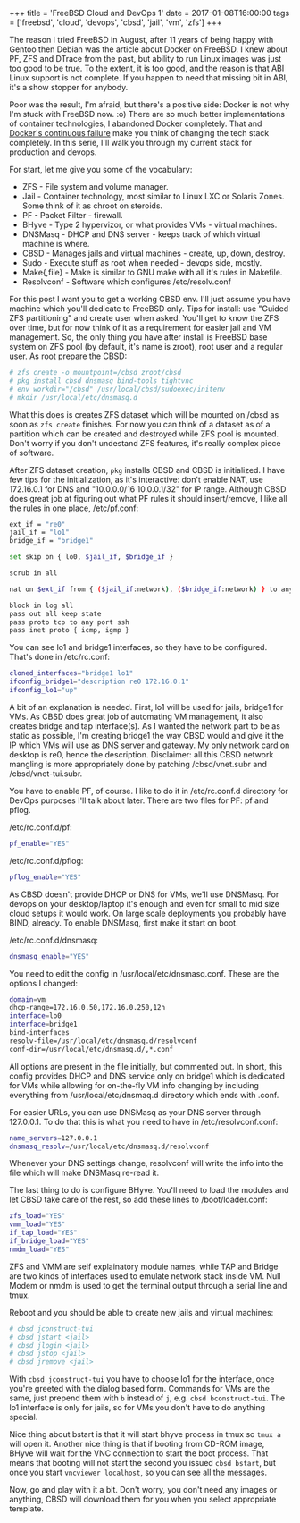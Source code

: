 +++
title = 'FreeBSD Cloud and DevOps 1'
date = 2017-01-08T16:00:00
tags = ['freebsd', 'cloud', 'devops', 'cbsd', 'jail', 'vm', 'zfs']
+++


The reason I tried FreeBSD in August, after 11 years of being happy with Gentoo
then Debian was the article about Docker on FreeBSD. I knew about PF, ZFS and
DTrace from the past, but ability to run Linux images was just too good to be
true. To the extent, it is too good, and the reason is that ABI Linux support is
not complete. If you happen to need that missing bit in ABI, it's a show stopper
for anybody.

Poor was the result, I'm afraid, but there's a positive side: Docker is not why
I'm stuck with FreeBSD now. :o) There are so much better implementations of
container technologies, I abandoned Docker completely. That and
[Docker's continuous failure](https://thehftguy.com/2016/11/01/docker-in-production-an-history-of-failure/)
make you think of changing the tech stack completely. In this serie, I'll walk
you through my current stack for production and devops.

For start, let me give you some of the vocabulary:

* ZFS - File system and volume manager.
* Jail - Container technology, most similar to Linux LXC or Solaris Zones. Some
think of it as chroot on steroids.
* PF - Packet Filter - firewall.
* BHyve - Type 2 hypervizor, or what provides VMs - virtual machines.
* DNSMasq - DHCP and DNS server - keeps track of which virtual machine is where.
* CBSD - Manages jails and virtual machines - create, up, down, destroy.
* Sudo - Execute stuff as root when needed - devops side, mostly.
* Make{,file} - Make is similar to GNU make with all it's rules in Makefile.
* Resolvconf - Software which configures /etc/resolv.conf

For this post I want you to get a working CBSD env. I'll just assume you have
machine which you'll dedicate to FreeBSD only. Tips for install: use "Guided ZFS
partitioning" and create user when asked. You'll get to know the ZFS over time,
but for now think of it as a requirement for easier jail and VM management. So,
the only thing you have after install is FreeBSD base system on ZFS pool (by
default, it's name is zroot), root user and a regular user. As root prepare the
CBSD:

```sh
# zfs create -o mountpoint=/cbsd zroot/cbsd
# pkg install cbsd dnsmasq bind-tools tightvnc
# env workdir="/cbsd" /usr/local/cbsd/sudoexec/initenv
# mkdir /usr/local/etc/dnsmasq.d
```

What this does is creates ZFS dataset which will be mounted on /cbsd as soon as
`zfs create` finishes. For now you can think of a dataset as of a partition
which can be created and destroyed while ZFS pool is mounted. Don't worry if you
don't undestand ZFS features, it's really complex piece of software.

After ZFS dataset creation, `pkg` installs CBSD and CBSD is initialized. I have
few tips for the initialization, as it's interactive: don't enable NAT, use
172.16.0.1 for DNS and "10.0.0.0/16 10.0.0.1/32" for IP range. Although CBSD
does great job at figuring out what PF rules it should insert/remove, I like all
the rules in one place, /etc/pf.conf:

```sh
ext_if = "re0"
jail_if = "lo1"
bridge_if = "bridge1"

set skip on { lo0, $jail_if, $bridge_if }

scrub in all

nat on $ext_if from { ($jail_if:network), ($bridge_if:network) } to any -> ($ext_if)

block in log all
pass out all keep state
pass proto tcp to any port ssh
pass inet proto { icmp, igmp }
```

You can see lo1 and bridge1 interfaces, so they have to be configured. That's
done in /etc/rc.conf:

```sh
cloned_interfaces="bridge1 lo1"
ifconfig_bridge1="description re0 172.16.0.1"
ifconfig_lo1="up"
```

A bit of an explanation is needed. First, lo1 will be used for jails, bridge1
for VMs. As CBSD does great job of automating VM management, it also creates
bridge and tap interface(s). As I wanted the network part to be as static as
possible, I'm creating bridge1 the way CBSD would and give it the IP which VMs
will use as DNS server and gateway. My only network card on desktop is re0,
hence the description. Disclaimer: all this CBSD network mangling is more
appropriately done by patching /cbsd/vnet.subr and /cbsd/vnet-tui.subr.

You have to enable PF, of course. I like to do it in /etc/rc.conf.d directory for
DevOps purposes I'll talk about later. There are two files for PF: pf and pflog.

/etc/rc.conf.d/pf:
```sh
pf_enable="YES"
```

/etc/rc.conf.d/pflog:
```sh
pflog_enable="YES"
```

As CBSD doesn't provide DHCP or DNS for VMs, we'll use DNSMasq. For devops on
your desktop/laptop it's enough and even for small to mid size cloud setups it
would work. On large scale deployments you probably have BIND, already. To enable
DNSMasq, first make it start on boot.

/etc/rc.conf.d/dnsmasq:
```sh
dnsmasq_enable="YES"
```

You need to edit the config in /usr/local/etc/dnsmasq.conf. These are the
options I changed:

```sh
domain=vm
dhcp-range=172.16.0.50,172.16.0.250,12h
interface=lo0
interface=bridge1
bind-interfaces
resolv-file=/usr/local/etc/dnsmasq.d/resolvconf
conf-dir=/usr/local/etc/dnsmasq.d/,*.conf
```

All options are present in the file initially, but commented out. In short, this
config provides DHCP and DNS service only on bridge1 which is dedicated for VMs
while allowing for on-the-fly VM info changing by including everything from
/usr/local/etc/dnsmaq.d directory which ends with .conf.

For easier URLs, you can use DNSMasq as your DNS server through 127.0.0.1. To do
that this is what you need to have in /etc/resolvconf.conf:

```sh
name_servers=127.0.0.1
dnsmasq_resolv=/usr/local/etc/dnsmasq.d/resolvconf
```

Whenever your DNS settings change, resolvconf will write the info into the file
which will make DNSMasq re-read it.

The last thing to do is configure BHyve. You'll need to load the modules and let
CBSD take care of the rest, so add these lines to /boot/loader.conf:

```sh
zfs_load="YES"
vmm_load="YES"
if_tap_load="YES"
if_bridge_load="YES"
nmdm_load="YES"
```

ZFS and VMM are self explainatory module names, while TAP and Bridge are two
kinds of interfaces used to emulate network stack inside VM. Null Modem or nmdm
is used to get the terminal output through a serial line and tmux.

Reboot and you should be able to create new jails and virtual machines:

```sh
# cbsd jconstruct-tui
# cbsd jstart <jail>
# cbsd jlogin <jail>
# cbsd jstop <jail>
# cbsd jremove <jail>
```

With `cbsd jconstruct-tui` you have to choose lo1 for the interface, once you're
greeted with the dialog based form. Commands for VMs are the same, just prepend
them with `b` instead of `j`, e.g. `cbsd bconstruct-tui`. The lo1 interface is
only for jails, so for VMs you don't have to do anything special.

Nice thing about bstart is that it will start bhyve process in tmux so `tmux a`
will open it. Another nice thing is that if booting from CD-ROM image, BHyve
will wait for the VNC connection to start the boot process. That means that
booting will not start the second you issued `cbsd bstart`, but once you start
`vncviewer localhost`, so you can see all the messages.

Now, go and play with it a bit. Don't worry, you don't need any images or
anything, CBSD will download them for you when you select appropriate template.
